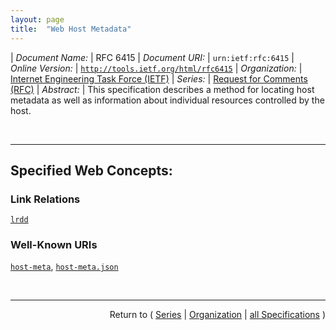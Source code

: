 ```yaml
---
layout: page
title:  "Web Host Metadata"
---
```


| *Document Name:* | RFC 6415
| *Document URI:* | `urn:ietf:rfc:6415`
| *Online Version:* | [`http://tools.ietf.org/html/rfc6415`](http://tools.ietf.org/html/rfc6415)
| *Organization:* | [Internet Engineering Task Force (IETF)](..  "List of specification series by this organization")
| *Series:* | [Request for Comments (RFC)](.  "List of specifications in this series")
| *Abstract:* | This specification describes a method for locating host metadata as well as information about individual resources controlled by the host.

<br/>
<hr/>

## Specified Web Concepts:

### Link Relations

[`lrdd`](/concepts/link-relation/lrdd "LRDD documents are linked to resources or host-meta documents using link templates with the &#34;lrdd&#34; relation type.")

### Well-Known URIs

[`host-meta`](/concepts/well-known-uri/host-meta "The client obtains the host-meta document for a given host by sending an HTTP or an HTTPS GET request to the host for the &#34;/.well-known/host-meta&#34; path."), [`host-meta.json`](/concepts/well-known-uri/host-meta.json "Alternatively, the client MAY request a JRD representation by requesting the &#34;host-meta.json&#34; well-known document, by making a GET request for &#34;/.well-known/host-meta.json&#34;, following the same process used for &#34;/.well-known/host-meta&#34;.")



<br/>
<hr/>

<p style="text-align: right">Return to ( <a href="./">Series</a> | <a href="../">Organization</a> | <a href="../../">all Specifications</a> )</p>